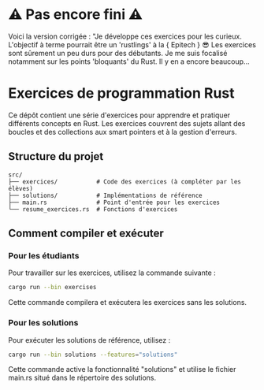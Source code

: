 # ⚠️ Pas encore fini ⚠️

Voici la version corrigée :
"Je développe ces exercices pour les curieux. L'objectif à terme pourrait être un 'rustlings' à la { Epitech } 😎
Les exercices sont sûrement un peu durs pour des débutants. Je me suis focalisé notamment sur les points
'bloquants' du Rust. Il y en a encore beaucoup...

# Exercices de programmation Rust

Ce dépôt contient une série d'exercices pour apprendre et pratiquer différents concepts en Rust. Les exercices couvrent des sujets allant des boucles et des collections aux smart pointers et à la gestion d'erreurs.

## Structure du projet

```
src/
├── exercices/           # Code des exercices (à compléter par les élèves)
├── solutions/           # Implémentations de référence
├── main.rs              # Point d'entrée pour les exercices
└── resume_exercices.rs  # Fonctions d'exercices
```

## Comment compiler et exécuter

### Pour les étudiants

Pour travailler sur les exercices, utilisez la commande suivante :

```bash
cargo run --bin exercises
```

Cette commande compilera et exécutera les exercices sans les solutions.

### Pour les solutions

Pour exécuter les solutions de référence, utilisez :

```bash
cargo run --bin solutions --features="solutions"
```

Cette commande active la fonctionnalité "solutions" et utilise le fichier main.rs situé dans le répertoire des solutions.

